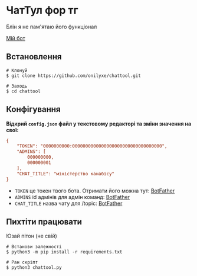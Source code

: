 # ЧатТул фор тг
Блін я не пам'ятаю його функціонал

[Мій бот](https://t.me/BudanovKVBot)

Встановлення
------------
```shell
# Клонуй
$ git clone https://github.com/onilyxe/chattool.git

# Заходь
$ cd chattool
```

Конфігування
------------
**Відкрий `config.json` файл у текстовому редакторі та зміни значення на свої:**
```ini
{
    "TOKEN": "0000000000:0000000000000000000000000000000000",
    "ADMINS": [
        000000000,
        000000001
    ],
    "CHAT_TITLE": "міністерство канабісу"
}
```
* `TOKEN` це токен твого бота. Отримати його можна тут: [BotFather](https://t.me/BotFather)
* `ADMINS` id адмінів для адмін команд: [BotFather](https://t.me/BotFather)
* `CHAT_TITLE` назва чату для /topic: [BotFather](https://t.me/BotFather)

Пихтіти працювати
------------
Юзай пітон (не свій)
```shell
# Встанови залежності
$ python3 -m pip install -r requirements.txt

# Ран скріпт
$ python3 chattool.py
```